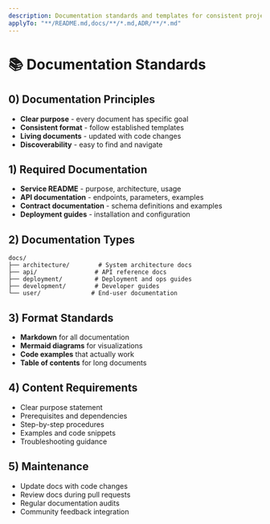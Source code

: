 ```yaml
---
description: Documentation standards and templates for consistent project documentation.
applyTo: "**/README.md,docs/**/*.md,ADR/**/*.md"
---
```

# 📚 Documentation Standards

## 0) Documentation Principles
- **Clear purpose** - every document has specific goal
- **Consistent format** - follow established templates
- **Living documents** - updated with code changes
- **Discoverability** - easy to find and navigate

## 1) Required Documentation
- **Service README** - purpose, architecture, usage
- **API documentation** - endpoints, parameters, examples
- **Contract documentation** - schema definitions and examples
- **Deployment guides** - installation and configuration

## 2) Documentation Types
```
docs/
├── architecture/        # System architecture docs
├── api/                # API reference docs
├── deployment/         # Deployment and ops guides
├── development/        # Developer guides
└── user/              # End-user documentation
```

## 3) Format Standards
- **Markdown** for all documentation
- **Mermaid diagrams** for visualizations
- **Code examples** that actually work
- **Table of contents** for long documents

## 4) Content Requirements
- Clear purpose statement
- Prerequisites and dependencies
- Step-by-step procedures
- Examples and code snippets
- Troubleshooting guidance

## 5) Maintenance
- Update docs with code changes
- Review docs during pull requests
- Regular documentation audits
- Community feedback integration